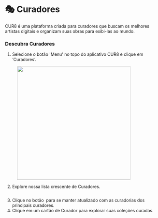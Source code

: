 # 🎭 Curadores

CUR8 é uma plataforma criada para curadores que buscam os melhores artistas digitais e organizam suas obras para exibi-las ao mundo.

### Descubra Curadores

1. Selecione o botão 'Menu' no topo do aplicativo CUR8 e clique em ‘Curadores’.

<figure><img src="../.gitbook/assets/Screenshot 2025-01-13 at 14.34.53.png" alt="" width="375"><figcaption></figcaption></figure>

2. Explore nossa lista crescente de Curadores.

<figure><img src="../.gitbook/assets/Screenshot 2025-01-03 at 14.03.39.png" alt=""><figcaption></figcaption></figure>

3. Clique no botão <img src="../.gitbook/assets/Screenshot 2025-01-03 at 13.56.17.png" alt="" data-size="line"> para se manter atualizado com as curadorias dos principais curadores.
4. Clique em um cartão de Curador para explorar suas coleções curadas.

<figure><img src="../.gitbook/assets/Screenshot 2025-01-03 at 14.04.45.png" alt=""><figcaption></figcaption></figure>
